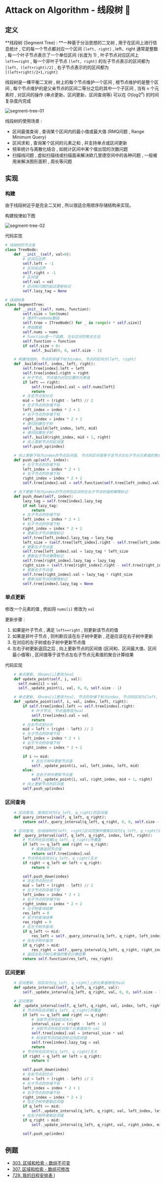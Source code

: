 # Attack on Algorithm - 线段树 🐝 

## 定义

**线段树 (Segment Tree) : **一种基于分治思想的二叉树 , 用于在区间上进行信息统计 , 它的每一个节点都对应一个区间 `[left, right]` , left、right 通常是整数 , 每一个叶子节点表示了一个单位区间 (长度为 1) , 叶子节点对应区间上 `left==right` , 每一个非叶子节点 `[left, right]` 的左子节点表示的区间都为 `[left, (left+right)/2]` , 右子节点表示的的区间都为`[(left+right)/2+1,right]`

线段树是一棵平衡二叉树 , 树上的每个节点维护一个区间 , 根节点维护的是整个区间 , 每个节点维护的是父亲节点的区间二等分之后的其中一个子区间 , 当有 `n` 个元素时 , 对区间的操作 (单点更新、区间更新、区间查询等) 可以在 $O(log⁡2^n)$ 的时间复杂度内完成

![segment-tree-01](https://github.com/attack-on-backend/algorithm/blob/master/assert/segment-tree-01.png?raw=true)

线段树的使用场景 : 

- 区间最值查询 , 查询某个区间内的最小值或最大值 (RMQ问题 , Range Minimum Query)
- 区间求和 , 查询某个区间的元素之和 , 并支持单点或区间更新
- 频率统计与离散化结合 , 如统计区间中某个值出现的次数问题
- 扫描线问题 , 虚拟扫描线或扫描面来解决欧几里德空间中的各种问题 , 一般被用来解决图形面积 , 周长等问题

## 实现

### 构建

由于线段树近乎是完全二叉树 , 所以很适合用顺序存储结构来实现。

构建规律如下图

![segment-tree-02](https://github.com/attack-on-backend/algorithm/blob/master/assert/segment-tree-02.png?raw=true)

代码实现

```python
# 线段树的节点类
class TreeNode:
    def __init__(self, val=0):
        # 区间左边界
        self.left = -1
        # 区间右边界
        self.right = -1
        # 区间值
        self.val = val
        # 区间和问题的延迟更新标记
        self.lazy_tag = None

# 线段树类
class SegmentTree:
    def __init__(self, nums, function):
        self.size = len(nums)
        # 维护TreeNode数组
        self.tree = [TreeNode() for _ in range(4 * self.size)]
        # 原始数据
        self.nums = nums
        # function是一个函数, 左右区间的聚合方法
        self.function = function
        if self.size > 0:
            self._build(0, 0, self.size - 1)

    # 构建线段树, 节点的存储下标为index, 节点的区间为[left, right]
    def _build(self, index, left, right):
        self.tree[index].left = left
        self.tree[index].right = right
        # 叶子节点, 节点值为对应位置的元素值
        if left == right:
            self.tree[index].val = self.nums[left]
            return
        # 左右节点划分点
        mid = left + (right - left) // 2
        # 左子节点的存储下标
        left_index = index * 2 + 1
        # 右子节点的存储下标
        right_index = index * 2 + 2
        # 递归创建左子树
        self._build(left_index, left, mid)
        # 递归创建右子树
        self._build(right_index, mid + 1, right)
        # 向上更新节点的区间值
        self.push_up(index)

    # 向上更新下标为index的节点区间值, 节点的区间值等于该节点左右子节点元素值的聚合计算结果
    def push_up(self, index):
        # 左子节点的存储下标
        left_index = index * 2 + 1
        # 右子节点的存储下标
        right_index = index * 2 + 2
        self.tree[index].val = self.function(self.tree[left_index].val, self.tree[right_index].val)

    # 向下更新下标为index的节点所在区间的左右子节点的值和懒惰标记
    def push_down(self, index):
        lazy_tag = self.tree[index].lazy_tag
        if not lazy_tag:
            return
        # 左子节点的存储下标
        left_index = index * 2 + 1
        # 右子节点的存储下标
        right_index = index * 2 + 2
        # 更新左子节点懒惰标记
        self.tree[left_index].lazy_tag = lazy_tag
        left_size = (self.tree[left_index].right - self.tree[left_index].left + 1)
        # 更新左子节点值
        self.tree[left_index].val = lazy_tag * left_size
        # 更新右子节点懒惰标记
        self.tree[right_index].lazy_tag = lazy_tag
        right_size = (self.tree[right_index].right - self.tree[right_index].left + 1)
        # 更新右子节点值
        self.tree[right_index].val = lazy_tag * right_size
        # 更新当前节点的懒惰标记
        self.tree[index].lazy_tag = None
```

### 单点更新

修改一个元素的值 , 例如将 `nums[i]` 修改为 `val`

更新步骤 : 

1. 如果是叶子节点 , 满足 `left==right` , 则更新该节点的值
2. 如果是非叶子节点 , 则判断应该在左子树中更新 , 还是应该在右子树中更新
3. 在对应的左子树或右子树中更新节点值
4. 左右子树更新返回之后 , 向上更新节点的区间值 (区间和、区间最大值、区间最小值等) , 区间值等于该节点左右子节点元素值的聚合计算结果

代码实现

```python
    # 单点更新, 将nums[i]更改为val
    def update_point(self, i, val):
      self.nums[i] = val
      self._update_point(i, val, 0, 0, self.size - 1)

    # 单点更新, 将nums[i]更改为val, 节点的存储下标为index, 节点的区间为[left, right]
    def _update_point(self, i, val, index, left, right):
        if self.tree[index].left == self.tree[index].right:
            # 叶子节点, 节点值修改为val
            self.tree[index].val = val
            return
        # 左右节点划分点
        mid = left + (right - left) // 2
        # 左子节点的存储下标
        left_index = index * 2 + 1
        # 右子节点的存储下标
        right_index = index * 2 + 2

        if i <= mid:
            # 在左子树中更新节点值
            self._update_point(i, val, left_index, left, mid)
        else:
            # 在右子树中更新节点值
            self._update_point(i, val, right_index, mid + 1, right)
        # 向上更新节点的区间值
        self.push_up(index)
```

### 区间查询

```python
    # 区间查询, 查询区间为[q_left, q_right]的区间值
    def query_interval(self, q_left, q_right):
        return self._query_interval(q_left, q_right, 0, 0, self.size - 1)

    # 区间查询, 在线段树的[left, right]区间范围中搜索区间为[q_left, q_right]的区间值
    def _query_interval(self, q_left, q_right, index, left, right):
        # 节点所在区间被[q_left, q_right]所覆盖
        if left >= q_left and right <= q_right:
            # 直接返回节点值
            return self.tree[index].val
        # 节点所在区间与[q_left, q_right]无关
        if right < q_left or left > q_right:
            return 0

        self.push_down(index)
        # 左右节点划分点
        mid = left + (right - left) // 2
        # 左子节点的存储下标
        left_index = index * 2 + 1
        # 右子节点的存储下标
        right_index = index * 2 + 2
        # 左子树查询结果
        res_left = 0
        # 右子树查询结果
        res_right = 0
        # 在左子树中查询
        if q_left <= mid:
            res_left = self._query_interval(q_left, q_right, left_index, left, mid)
        # 在右子树中查询
        if q_right > mid:
            res_right = self._query_interval(q_left, q_right, right_index, mid + 1, right)
        # 返回左右子树元素值的聚合计算结果
        return self.function(res_left, res_right)
```

### 区间更新

```python
    # 区间更新, 将区间为[q_left, q_right]上的元素值修改为val
    def update_interval(self, q_left, q_right, val):
        self._update_interval(q_left, q_right, val, 0, 0, self.size - 1)

    # 区间更新
    def _update_interval(self, q_left, q_right, val, index, left, right):
        # 节点所在区间被[q_left, q_right]所覆盖
        if left >= q_left and right <= q_right:
            # 当前节点所在区间大小
            interval_size = (right - left + 1)
            # 当前节点所在区间每个元素值改为 val
            self.tree[index].val = interval_size * val
            # 将当前节点的延迟标记为区间值
            self.tree[index].lazy_tag = val
            return
        # 节点所在区间与[q_left, q_right]无关
        if right < q_left or left > q_right:
            return 0

        self.push_down(index)
        # 左右节点划分点
        mid = left + (right - left) // 2
        # 左子节点的存储下标
        left_index = index * 2 + 1
        # 右子节点的存储下标
        right_index = index * 2 + 2
        # 在左子树中更新区间值
        if q_left <= mid:
            self._update_interval(q_left, q_right, val, left_index, left, mid)
        # 在右子树中更新区间值
        if q_right > mid:
            self._update_interval(q_left, q_right, val, right_index, mid + 1, right)

        self.push_up(index)
```

## 例题

- [303. 区域和检索 - 数组不可变](https://leetcode.cn/problems/range-sum-query-immutable/)
- [307. 区域和检索 - 数组可修改](https://leetcode.cn/problems/range-sum-query-mutable/)
- [729. 我的日程安排表 I](https://leetcode.cn/problems/my-calendar-i/)

